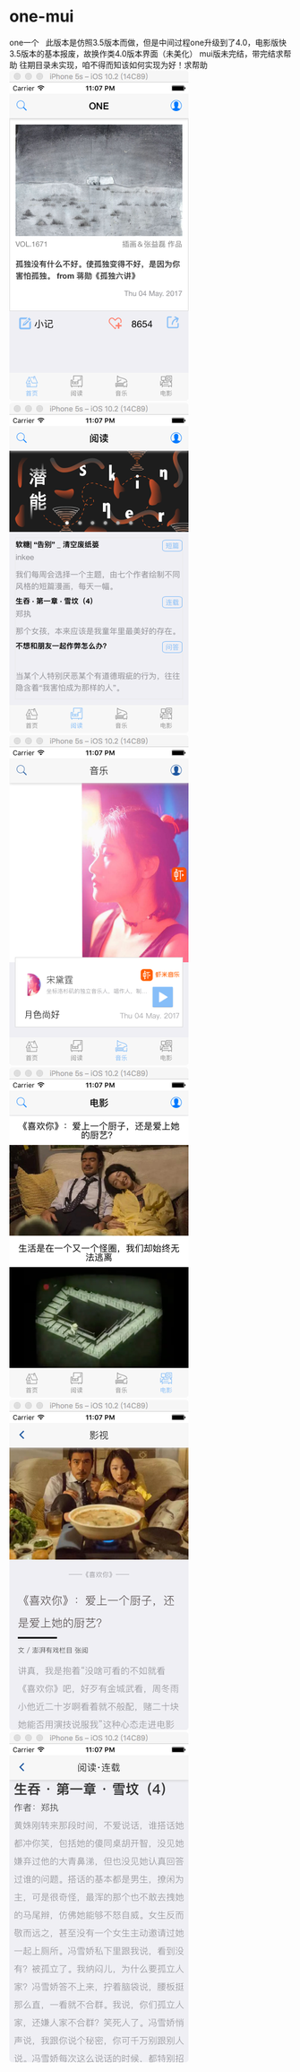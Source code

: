 # one-mui
one一个  
此版本是仿照3.5版本而做，但是中间过程one升级到了4.0，电影版快3.5版本的基本报废，故换作类4.0版本界面（未美化）
mui版未完结，带完结求帮助
往期目录未实现，咱不得而知该如何实现为好！求帮助
![image](https://github.com/yogu2017/one-mui/raw/master/screenshot/1.png)
![image](https://github.com/yogu2017/one-mui/raw/master/screenshot/2.png)
![image](https://github.com/yogu2017/one-mui/raw/master/screenshot/3.png)
![image](https://github.com/yogu2017/one-mui/raw/master/screenshot/4.png)
![image](https://github.com/yogu2017/one-mui/raw/master/screenshot/5.png)
![image](https://github.com/yogu2017/one-mui/raw/master/screenshot/6.png)
